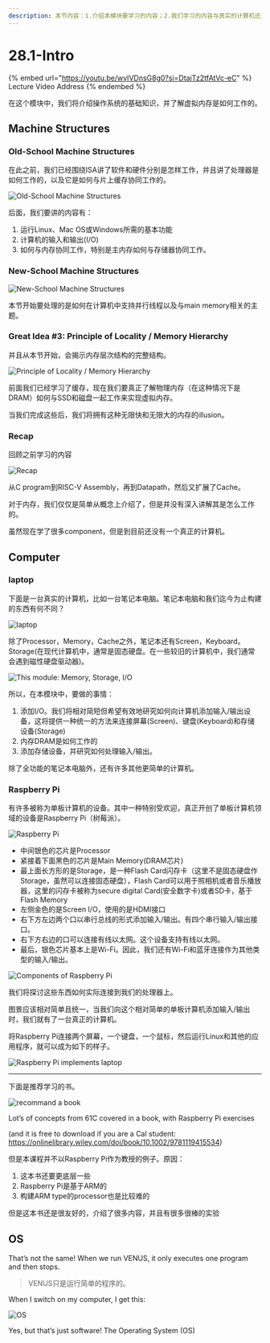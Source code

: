 ```yaml
---
description: 本节内容：1.介绍本模块要学习的内容；2.我们学习的内容与真实的计算机还差什么；3. 单片机Raspberry Pi
---
```


# 28.1-Intro

{% embed url="https://youtu.be/wyIVDnsG8g0?si=DtajTz2tfAtVc-eC" %}
Lecture Video Address
{% endembed %}

在这个模块中，我们将介绍操作系统的基础知识，并了解虚拟内存是如何工作的。

## Machine Structures

### Old-School Machine Structures

在此之前，我们已经围绕ISA讲了软件和硬件分别是怎样工作，并且讲了处理器是如何工作的，以及它是如何与片上缓存协同工作的。

![Old-School Machine Structures](.image/image-20240625132531079.png)

后面，我们要讲的内容有：

1. 运行Linux、Mac OS或Windows所需的基本功能
2. 计算机的输入和输出(I/O)
3. 如何与内存协同工作，特别是主内存如何与存储器协同工作。

### New-School Machine Structures

![New-School Machine Structures](.image/image-20240625132601582.png)

本节开始要处理的是如何在计算机中支持并行线程以及与main memory相关的主题。

### Great Idea #3: Principle of Locality / Memory Hierarchy

并且从本节开始，会揭示内存层次结构的完整结构。

![Principle of Locality / Memory Hierarchy](.image/image-20240625132646658.png)

前面我们已经学习了缓存，现在我们要真正了解物理内存（在这种情况下是DRAM）如何与SSD和磁盘一起工作来实现虚拟内存。

当我们完成这些后，我们将拥有这种无限快和无限大的内存的illusion。

### Recap

回顾之前学习的内容

![Recap](.image/image-20240625132830250.png)

从C program到RISC-V Assembly，再到Datapath，然后又扩展了Cache。

对于内存，我们仅仅是简单从概念上介绍了，但是并没有深入讲解其是怎么工作的。

虽然现在学了很多component，但是到目前还没有一个真正的计算机。

## Computer

### laptop

下面是一台真实的计算机，比如一台笔记本电脑。笔记本电脑和我们迄今为止构建的东西有何不同？

![laptop](.image/image-20240625132852750.png)

除了Processor，Memory，Cache之外，笔记本还有Screen，Keyboard。Storage(在现代计算机中，通常是固态硬盘。在一些较旧的计算机中，我们通常会遇到磁性硬盘驱动器)。

![This module: Memory, Storage, I/O](.image/image-20240625142707894.png)

所以，在本模块中，要做的事情：

1. 添加I/O。我们将相对简短但希望有效地研究如何向计算机添加输入/输出设备，这将提供一种统一的方法来连接屏幕(Screen)、键盘(Keyboard)和存储设备(Storage)
2. 内存DRAM是如何工作的
3. 添加存储设备，并研究如何处理输入/输出。

除了全功能的笔记本电脑外，还有许多其他更简单的计算机。

### Raspberry Pi

有许多被称为单板计算机的设备。其中一种特别受欢迎，真正开创了单板计算机领域的设备是Raspberry Pi（树莓派）。

![Raspberry Pi](.image/image-20240625160603046.png)

- 中间银色的芯片是Processor
- 紧接着下面黑色的芯片是Main Memory(DRAM芯片)
- 最上面长方形的是Storage，是一种Flash Card闪存卡（这里不是固态硬盘作Storage，虽然可以连接固态硬盘），Flash Card可以用于照相机或者音乐播放器，这里的闪存卡被称为secure digital Card(安全数字卡)或者SD卡，基于Flash Memory
- 左侧金色的是Screen I/O，使用的是HDMI接口 
- 右下方左边两个口以串行总线的形式添加输入/输出。有四个串行输入/输出接口。
- 右下方右边的口可以连接有线以太网。这个设备支持有线以太网。
- 最后，银色芯片基本上是Wi-Fi。因此，我们还有Wi-Fi和蓝牙连接作为其他类型的输入/输出。

![Components of Raspberry Pi](.image/image-20240625142736947.png)

我们将探讨这些东西如何实际连接到我们的处理器上。

图景应该相对简单且统一，当我们向这个相对简单的单板计算机添加输入/输出时，我们就有了一台真正的计算机。

将Raspberry Pi连接两个屏幕，一个键盘，一个鼠标，然后运行Linux和其他的应用程序，就可以成为如下的样子。

![Raspberry Pi implements laptop](.image/image-20240625161728473.png)

---

下面是推荐学习的书。

![recommand a book](.image/image-20240625142857094.png)

Lot’s of concepts from 61C covered in a book, with Raspberry Pi exercises

(and it is free to download if you are a Cal student: https://onlinelibrary.wiley.com/doi/book/10.1002/9781119415534)

但是本课程并不以Raspberry Pi作为教授的例子。原因：

1. 这本书还要更底层一些
2. Raspberry Pi是基于ARM的
3. 构建ARM type的processor也是比较难的

但是这本书还是很友好的，介绍了很多内容，并且有很多很棒的实验

## OS

That’s not the same! When we run VENUS, it only executes one program and then stops.

> VENUS只是运行简单的程序的。

When I switch on my computer, I get this:

![OS](.image/image-20240625142937940.png)

Yes, but that’s just software! The Operating System (OS)
